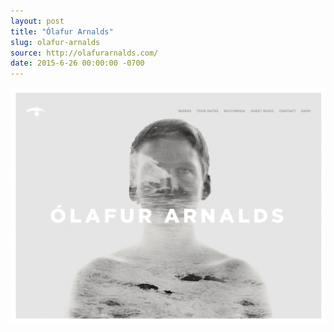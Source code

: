 ```yaml
---
layout: post
title: "Ólafur Arnalds"
slug: olafur-arnalds
source: http://olafurarnalds.com/
date: 2015-6-26 00:00:00 -0700
---
```


<img src="/assets/img/screenshots/olafur-arnalds.jpg">
